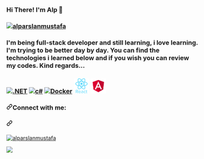 

<h3>Hi There! I'm Alp 👋<h3>
  <p align="left" dir="auto"> <a target="_blank" rel="noopener noreferrer nofollow" href="https://camo.githubusercontent.com/e580e1555468b01318d85e66f47044f6c294b0c109e59db8d1639ea4a4063c04/68747470733a2f2f6b6f6d617265762e636f6d2f67687076632f3f757365726e616d653d616361726e696c7375266c6162656c3d50726f66696c65253230766965777326636f6c6f723d306537356236267374796c653d666c6174"><img src="https://camo.githubusercontent.com/e580e1555468b01318d85e66f47044f6c294b0c109e59db8d1639ea4a4063c04/68747470733a2f2f6b6f6d617265762e636f6d2f67687076632f3f757365726e616d653d616361726e696c7375266c6162656c3d50726f66696c65253230766965777326636f6c6f723d306537356236267374796c653d666c6174" alt="alparslanmustafa" data-canonical-src="https://komarev.com/ghpvc/?username=alparslanmustafa&amp;label=Profile%20views&amp;color=0e75b6&amp;style=flat" style="max-width: 100%;"></a> </p>

<h3>I'm being full-stack developer and still learning, i love learning. I'm trying to be better day by day. You can find the technologies i learned below and if you wish you can review my codes. Kind regards...<h3>

  
  <a target="_blank" rel="noopener noreferrer nofollow" href="https://camo.githubusercontent.com/9ce2b45c924a09d18e99e86cd158496897ba9d20cbb22a76592c7b919700ec71/68747470733a2f2f696d672e736869656c64732e696f2f62616467652f2d4e65742d3738336264323f7374796c653d666f722d7468652d6261646765266c6f676f3d646f746e6574266c6f676f436f6c6f723d7768697465"><img alt=".NET" src="https://camo.githubusercontent.com/9ce2b45c924a09d18e99e86cd158496897ba9d20cbb22a76592c7b919700ec71/68747470733a2f2f696d672e736869656c64732e696f2f62616467652f2d4e65742d3738336264323f7374796c653d666f722d7468652d6261646765266c6f676f3d646f746e6574266c6f676f436f6c6f723d7768697465" data-canonical-src="https://img.shields.io/badge/-Net-783bd2?style=for-the-badge&amp;logo=dotnet&amp;logoColor=white" style="max-width: 100%;"></a>
<a target="_blank" rel="noopener noreferrer nofollow" href="https://camo.githubusercontent.com/ffa5752aa61a1092d2b25756b53198d680fffef8f88052922504c5ef1e80514b/68747470733a2f2f696d672e736869656c64732e696f2f62616467652f2d6373686172702d3738336264323f7374796c653d666f722d7468652d6261646765266c6f676f3d637368617270266c6f676f436f6c6f723d7768697465"><img alt="c#" src="https://camo.githubusercontent.com/ffa5752aa61a1092d2b25756b53198d680fffef8f88052922504c5ef1e80514b/68747470733a2f2f696d672e736869656c64732e696f2f62616467652f2d6373686172702d3738336264323f7374796c653d666f722d7468652d6261646765266c6f676f3d637368617270266c6f676f436f6c6f723d7768697465" data-canonical-src="https://img.shields.io/badge/-csharp-783bd2?style=for-the-badge&amp;logo=csharp&amp;logoColor=white" style="max-width: 100%;"></a>
  <a target="_blank" rel="noopener noreferrer nofollow" href="https://camo.githubusercontent.com/bd5e23a7e41a03b580f8bbc473b0e9057424db68b10f1eb9d00f02abc8200a7f/68747470733a2f2f696d672e736869656c64732e696f2f62616467652f2d446f636b65722d3436613266313f7374796c653d666f722d7468652d6261646765266c6f676f3d646f636b6572266c6f676f436f6c6f723d7768697465"><img alt="Docker" src="https://camo.githubusercontent.com/bd5e23a7e41a03b580f8bbc473b0e9057424db68b10f1eb9d00f02abc8200a7f/68747470733a2f2f696d672e736869656c64732e696f2f62616467652f2d446f636b65722d3436613266313f7374796c653d666f722d7468652d6261646765266c6f676f3d646f636b6572266c6f676f436f6c6f723d7768697465" data-canonical-src="https://img.shields.io/badge/-Docker-46a2f1?style=for-the-badge&amp;logo=docker&amp;logoColor=white" style="max-width: 100%;"></a>
<a target="_blank" rel="noopener noreferrer" href="https://github.com/devicons/devicon/blob/master/icons/react/react-original-wordmark.svg"><img src="https://github.com/devicons/devicon/raw/master/icons/react/react-original-wordmark.svg" title="React" alt="React" width="40" height="40" style="max-width: 100%;"></a> 
      <img src="https://raw.githubusercontent.com/github/explore/80688e429a7d4ef2fca1e82350fe8e3517d3494d/topics/angular/angular.png" width="40" height="40" alt="angular logo">
  
  
  <h3 align="left" dir="auto"><a id="user-content-connect-with-me" class="anchor" aria-hidden="true" href="#connect-with-me"><svg class="octicon octicon-link" viewBox="0 0 16 16" version="1.1" width="16" height="16" aria-hidden="true"><path fill-rule="evenodd" d="M7.775 3.275a.75.75 0 001.06 1.06l1.25-1.25a2 2 0 112.83 2.83l-2.5 2.5a2 2 0 01-2.83 0 .75.75 0 00-1.06 1.06 3.5 3.5 0 004.95 0l2.5-2.5a3.5 3.5 0 00-4.95-4.95l-1.25 1.25zm-4.69 9.64a2 2 0 010-2.83l2.5-2.5a2 2 0 012.83 0 .75.75 0 001.06-1.06 3.5 3.5 0 00-4.95 0l-2.5 2.5a3.5 3.5 0 004.95 4.95l1.25-1.25a.75.75 0 00-1.06-1.06l-1.25 1.25a2 2 0 01-2.83 0z"></path></svg></a>Connect with me:</h3>

  <h3 align="left" dir="auto"><a id="user-content-connect-with-me" class="anchor" aria-hidden="true" href="#connect-with-me"><svg class="octicon octicon-link" viewBox="0 0 16 16" version="1.1" width="16" height="16" aria-hidden="true"><path fill-rule="evenodd" d="M7.775 3.275a.75.75 0 001.06 1.06l1.25-1.25a2 2 0 112.83 2.83l-2.5 2.5a2 2 0 01-2.83 0 .75.75 0 00-1.06 1.06 3.5 3.5 0 004.95 0l2.5-2.5a3.5 3.5 0 00-4.95-4.95l-1.25 1.25zm-4.69 9.64a2 2 0 010-2.83l2.5-2.5a2 2 0 012.83 0 .75.75 0 001.06-1.06 3.5 3.5 0 00-4.95 0l-2.5 2.5a3.5 3.5 0 004.95 4.95l1.25-1.25a.75.75 0 00-1.06-1.06l-1.25 1.25a2 2 0 01-2.83 0z"></path></svg></h3>
<p align="left" dir="auto">
<a href="https://www.linkedin.com/in/alparslan-mustafa-deveci-4a3652244/" rel="nofollow"><img align="center" src="https://raw.githubusercontent.com/rahuldkjain/github-profile-readme-generator/master/src/images/icons/Social/linked-in-alt.svg" alt="alparslanmustafa" height="30" width="40" style="max-width: 100%;"></a>
</p>

 <img src="https://github-readme-stats.vercel.app/api?username=alparslanmustafa&theme=dark&show_icons=true&title_color=ffffff&icon_color=bb2acf&text_color=daf7dc&bg_color=151515">
